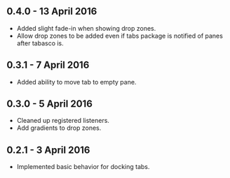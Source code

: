 ## 0.4.0 - 13 April 2016
* Added slight fade-in when showing drop zones.
* Allow drop zones to be added even if tabs package is notified of panes after tabasco is.

## 0.3.1 - 7 April 2016
* Added ability to move tab to empty pane.

## 0.3.0 - 5 April 2016
* Cleaned up registered listeners.
* Add gradients to drop zones.

## 0.2.1 - 3 April 2016
* Implemented basic behavior for docking tabs.
